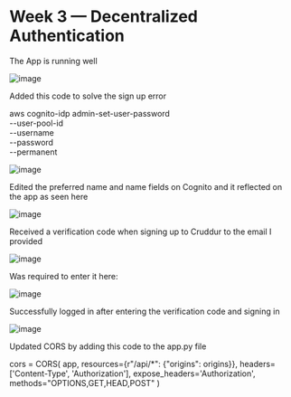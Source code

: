# Week 3 — Decentralized Authentication

The App is running well

![image](https://user-images.githubusercontent.com/21007127/226589045-9d20131b-44af-4047-87dd-d6e17408fc0c.png)

Added this code to solve the sign up error 

aws cognito-idp admin-set-user-password \
  --user-pool-id <your-user-pool-id> \
  --username <username> \
  --password <password> \
  --permanent

![image](https://user-images.githubusercontent.com/21007127/227298282-2506d1a4-033c-4f96-b94b-7def54c6816f.png)
  
  
 Edited the preferred name and name fields on Cognito and it reflected on the app as seen here 

  
  ![image](https://user-images.githubusercontent.com/21007127/227302863-bc79e697-c1cd-434e-8d60-2ed1c76c791f.png)
  
  Received a verification code when signing up to Cruddur to the email I provided
  
  ![image](https://user-images.githubusercontent.com/21007127/227316322-35b6a445-f273-4d93-91aa-3f75fc89060a.png)

  Was required to enter it here:
  
  ![image](https://user-images.githubusercontent.com/21007127/227316476-cd57fd2f-f2a4-4391-8dad-bb204ded8b7c.png)

  
 Successfully logged in after entering the verification code and signing in 
  
 ![image](https://user-images.githubusercontent.com/21007127/227317068-f2755e66-c082-4ca2-bce0-c50789107684.png)

  
  Updated CORS by adding this code to the app.py file
  
  cors = CORS(
  app, 
  resources={r"/api/*": {"origins": origins}},
  headers=['Content-Type', 'Authorization'], 
  expose_headers='Authorization',
  methods="OPTIONS,GET,HEAD,POST"
)
  
  


